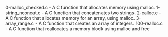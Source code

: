 0-malloc_checked.c - A C function that allocates memory using malloc.
1-string_nconcat.c - A C function that concatenates two strings.
2-calloc.c - A C function that allocates memory for an array, using malloc.
3-array_range.c - A C function that creates an array of integers.
100-realloc.c - A C function that reallocates a memory block using malloc and free
